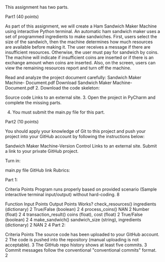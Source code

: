 This assignment has two parts.

Part1 (40 points)

As part of this assignment, we will create a Ham Sandwich Maker Machine using interactive Python terminal. An automatic ham sandwich maker uses a set of programmed ingredients to make sandwiches. First, users select the size of the sandwich, then the machine determines how much resources are available before making it. The user receives a message if there are insufficient resources. Otherwise, the user must pay for sandwich by coins. The machine will indicate if insufficient coins are inserted or if there is an exchange amount when coins are inserted. Also, on the screen, users can view the remaining resources report and turn off the machine.

Read and analyze the project document carefully: 
Sandwich Maker Machine- Document.pdf Download Sandwich Maker Machine- Document.pdf
2. Download the code skeleton:

Source code Links to an external site.
3. Open the project in PyCharm and complete the missing parts.

4. You must submit the main.py file for this part.

 

Part2 (10 points)

You should apply your knowledge of Git to this project and push your project into your GitHub account by following the instructions below:

Sandwich Maker Machine-Version Control Links to an external site.
Submit a link to your private GitHub project.

Turn in:

main.py file
GitHub link
Rubrics:

Part 1:

Criteria	Points
Program runs properly based on provided scenario (Sample interactive terminal input/output) without hard-coding.	8
 

Function	Input	Points	Output	Points	Works?
check_resources()	ingredients (dictionary)	2	True/False (boolean)	2	4
process_coins()	NAN	2	Number (float)	2	4
transaction_result()	coins (float), cost (float)	2	True/False (boolean)	2	4
make_sandwich()	sandwich_size (string), ingredients (dictionary)	2	NAN	2	4
Part 2:

Criteria	Points
The source code has been uploaded to your GitHub account.	2
The code is pushed into the repository (manual uploading is not acceptable).	3
The GitHub repo history shows at least five commits.	3
Commit messages follow the conventional "conventional commits" format.	2
